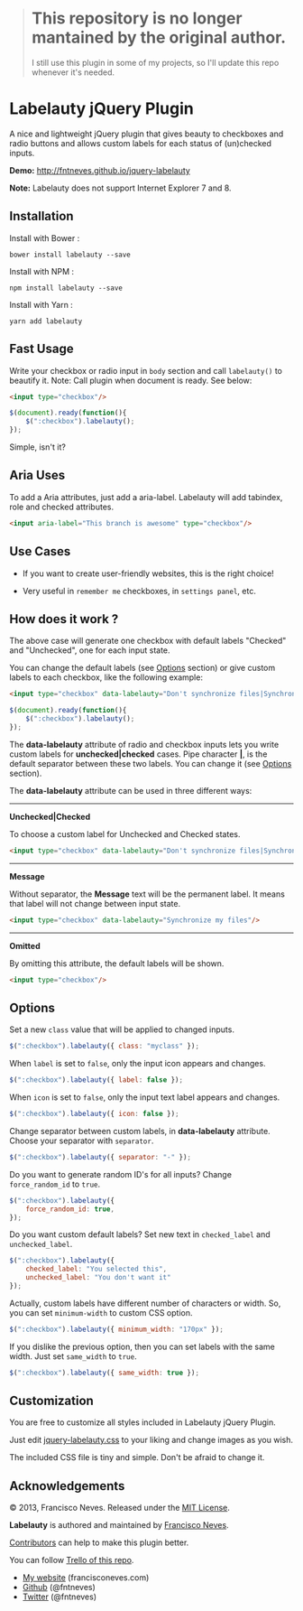 ># **This repository is no longer mantained by the original author.**
>
> I still use this plugin in some of my projects, so I'll update this repo whenever it's needed.

Labelauty jQuery Plugin
=========

A nice and lightweight jQuery plugin that gives beauty to checkboxes and
radio buttons and allows custom labels for each status of (un)checked inputs.

**Demo:** http://fntneves.github.io/jquery-labelauty

__Note:__ Labelauty does not support Internet Explorer 7 and 8.

Installation
------------

Install with Bower :

~~~
bower install labelauty --save
~~~

Install with NPM :

~~~
npm install labelauty --save
~~~

Install with Yarn :

~~~
yarn add labelauty
~~~


Fast Usage
-----------

Write your checkbox or radio input in `body` section and call `labelauty()` to beautify it.
Note: Call plugin when document is ready. See below:

~~~ html
<input type="checkbox"/>
~~~

~~~ js
$(document).ready(function(){
	$(":checkbox").labelauty();
});
~~~

Simple, isn't it?

Aria Uses
----------
To add a Aria attributes, just add a aria-label. Labelauty will add tabindex, role and checked attributes.

~~~ html
<input aria-label="This branch is awesome" type="checkbox"/>
~~~

Use Cases
----------

 * If you want to create user-friendly websites, this is the right choice!

 * Very useful in `remember me` checkboxes, in `settings panel`, etc.


How does it work ?
--------------

The above case will generate one checkbox with default
labels "Checked" and "Unchecked", one for each input state.

You can change the default labels (see [Options] section) or
give custom labels to each checkbox, like the following example:

~~~ html
<input type="checkbox" data-labelauty="Don't synchronize files|Synchronize my files"/>
~~~

~~~ js
$(document).ready(function(){
	$(":checkbox").labelauty();
});
~~~

The __data-labelauty__ attribute of radio and checkbox inputs lets you write custom labels for __unchecked|checked__ cases.
Pipe character __|__, is the default separator between these two labels. You can change it (see [Options] section).




The __data-labelauty__ attribute can be used in three different ways:
__________
__Unchecked|Checked__

To choose a custom label for Unchecked and Checked states.

~~~ html
<input type="checkbox" data-labelauty="Don't synchronize files|Synchronize my files"/>
~~~
__________
__Message__

Without separator, the __Message__ text will be the permanent label. It means that label will not change between input state.

~~~ html
<input type="checkbox" data-labelauty="Synchronize my files"/>
~~~
___________
__Omitted__

By omitting this attribute, the default labels will be shown.

~~~ html
<input type="checkbox"/>
~~~


Options
-------------

Set a new `class` value that will be applied to changed inputs.

~~~ js
$(":checkbox").labelauty({ class: "myclass" });
~~~

When `label` is set to `false`, only the input icon appears and changes.

~~~ js
$(":checkbox").labelauty({ label: false });
~~~

When `icon` is set to `false`, only the input text label appears and changes.

~~~ js
$(":checkbox").labelauty({ icon: false });
~~~

Change separator between custom labels, in __data-labelauty__ attribute.
Choose your separator with `separator`.

~~~ js
$(":checkbox").labelauty({ separator: "-" });
~~~

Do you want to generate random ID's for all inputs?
Change `force_random_id` to `true`.

~~~ js
$(":checkbox").labelauty({
	force_random_id: true,
});
~~~

Do you want custom default labels?
Set new text in `checked_label` and `unchecked_label`.

~~~ js
$(":checkbox").labelauty({
	checked_label: "You selected this",
	unchecked_label: "You don't want it"
});
~~~

Actually, custom labels have different number of characters or width.
So, you can set `minimum-width` to custom CSS option.

~~~ js
$(":checkbox").labelauty({ minimum_width: "170px" });
~~~

If you dislike the previous option, then you can set labels with the same width.
Just set `same_width` to `true`.

~~~ js
$(":checkbox").labelauty({ same_width: true });
~~~


Customization
-------------

You are free to customize all styles included in Labelauty jQuery Plugin.

Just edit [jquery-labelauty.css] to your liking and change images as you wish.


The included CSS file is tiny and simple. Don't be afraid to change it.


Acknowledgements
----------------

© 2013, Francisco Neves. Released under the [MIT License](License.md).

**Labelauty** is authored and maintained by [Francisco Neves][francisconeves].

[Contributors][c] can help to make this plugin better.

You can follow [Trello of this repo](https://trello.com/b/bXfzw5mz/jquery-labelauty).

 * [My website](http://francisconeves.com) (francisconeves.com)
 * [Github](http://github.com/fntneves) (@fntneves)
 * [Twitter](http://twitter.com/fntneves) (@fntneves)

[francisconeves]: http://www.francisconeves.com
[c]:   http://github.com/fntneves/jquery-labelauty/contributors
[jquery-labelauty.js]: https://github.com/fntneves/jquery-labelauty/blob/master/source/jquery-labelauty.js
[jquery-labelauty.css]: https://github.com/fntneves/jquery-labelauty/blob/master/source/jquery-labelauty.css
[images]: https://github.com/fntneves/jquery-labelauty/tree/master/source/images
[Options]: https://github.com/fntneves/jquery-labelauty#options
